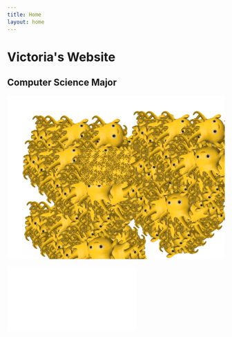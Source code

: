 ```yaml
---
title: Home
layout: home
---
```


# Victoria's Website
## Computer Science Major

![Victoria's Professional Headshot](alonzo.png)

![Resume](resume.pdf)
